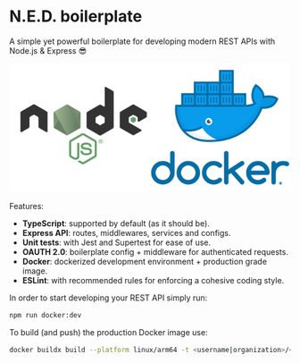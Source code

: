 # N.E.D. boilerplate

A simple yet powerful boilerplate for developing modern REST APIs with Node.js & Express 😎

![nodejs + docker logo](.github/asset.png)

Features:

- **TypeScript**: supported by default (as it should be).
- **Express API**: routes, middlewares, services and configs.
- **Unit tests**: with Jest and Supertest for ease of use.
- **OAUTH 2.0**: boilerplate config + middleware for authenticated requests.
- **Docker**: dockerized development environment + production grade image.
- **ESLint**: with recommended rules for enforcing a cohesive coding style.

In order to start developing your REST API simply run:

```bash
npm run docker:dev
```

To build (and push) the production Docker image use:

```bash
docker buildx build --platform linux/arm64 -t <username|organization>/<repository> --push .
```
